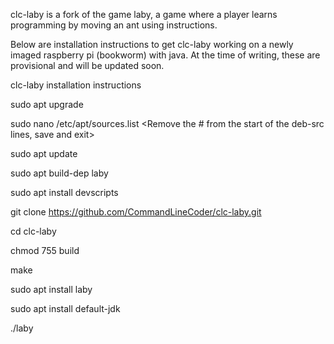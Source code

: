 clc-laby is a fork of the game laby, a game where a player learns programming by moving an ant using instructions.

Below are installation instructions to get clc-laby working on a newly imaged raspberry pi (bookworm) with java. 
At the time of writing, these are provisional and will be updated soon.


clc-laby installation instructions

sudo apt upgrade

sudo nano /etc/apt/sources.list
<Remove the # from the start of the deb-src lines, save and exit>

sudo apt update

sudo apt build-dep laby

sudo apt install devscripts

git clone https://github.com/CommandLineCoder/clc-laby.git

cd clc-laby

chmod 755 build

make

sudo apt install laby

sudo apt install default-jdk

./laby
